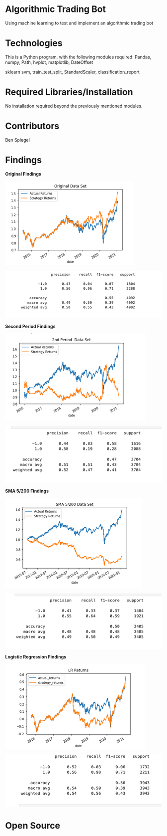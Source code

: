 # Algorithmic Trading Bot
Using machine learning to test and implement an algorithmic trading bot
# Technologies
This is a Python program, with the following modules required:
   Pandas, numpy, Path, hvplot, matplotlib, DateOffset
   
   sklearn
       svm, train_test_split, StandardScaler, classification_report
   
# Required Libraries/Installation
No installation required beyond the previously mentioned modules. 

# Contributors 
Ben Spiegel
# Findings
**Original Findings**


![Original Plot.](https://raw.githubusercontent.com/brspiegel/Challenge_14/main/Original_Plot.png)

![Original Testing Report.](https://raw.githubusercontent.com/brspiegel/Challenge_14/main/Original_Testing_Report.png)

**Second Period Findings**

![2nd Period Plot.](https://raw.githubusercontent.com/brspiegel/Challenge_14/main/2nd_Period_Plot.png)

![2nd Period Testing Report.](https://raw.githubusercontent.com/brspiegel/Challenge_14/main/2nd_Period_Testing_Report.png)

**SMA 5/200 Findings**


![SMA 5/200 Plot.](https://raw.githubusercontent.com/brspiegel/Challenge_14/main/SMA_5_200_plot.png)

![SMA 5/200 Testing Report.](https://raw.githubusercontent.com/brspiegel/Challenge_14/main/SMA_5_200_Testing_Report.png)


**Logistic Regression Findings**

![Logistic Regression Plot.](https://raw.githubusercontent.com/brspiegel/Challenge_14/main/Logistic_Regression_Returns.png)


![Logistic Regression Testing Report.](https://raw.githubusercontent.com/brspiegel/Challenge_14/main/Logistic_Regression_Classification_Report.png)




# Open Source